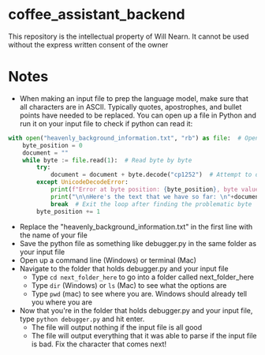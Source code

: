 # coffee_assistant_backend
This repository is the intellectual property of Will Nearn. It cannot be used without the express written consent of the owner


# Notes
- When making an input file to prep the language model, make sure that all characters are in ASCII. Typically quotes, apostrophes, and bullet points have needed to be replaced. You can open up a file in Python and run it on your input file to check if python can read it:
```python
with open("heavenly_background_information.txt", "rb") as file:  # Open the file in binary mode
    byte_position = 0
    document = ""
    while byte := file.read(1):  # Read byte by byte
        try:
            document = document + byte.decode("cp1252")  # Attempt to decode the byte using 'cp1252'
        except UnicodeDecodeError:
            print(f"Error at byte position: {byte_position}, byte value: {byte}")
            print("\n\nHere's the text that we have so far: \n"+document)
            break  # Exit the loop after finding the problematic byte
        byte_position += 1
```
- Replace the "heavenly_background_information.txt" in the first line with the name of your file
- Save the python file as something like debugger.py in the same folder as your input file
- Open up a command line (Windows) or terminal (Mac)
- Navigate to the folder that holds debugger.py and your input file
  - Type `cd next_folder_here` to go into a folder called next_folder_here
  - Type `dir` (Windows) or `ls` (Mac) to see what the options are
  - Type `pwd` (mac) to see where you are. Windows should already tell you where you are
- Now that you're in the folder that holds debugger.py and your input file, type `python debugger.py` and hit enter.
  - The file will output nothing if the input file is all good
  - The file will output everything that it was able to parse if the input file is bad. Fix the character that comes next!
